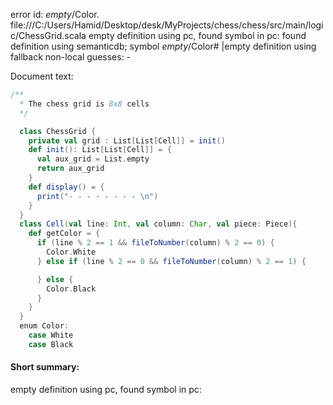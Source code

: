 error id: _empty_/Color.
file:///C:/Users/Hamid/Desktop/desk/MyProjects/chess/chess/src/main/logic/ChessGrid.scala
empty definition using pc, found symbol in pc: 
found definition using semanticdb; symbol _empty_/Color#
|empty definition using fallback
non-local guesses:
	 -

Document text:

```scala
/**
  * The chess grid is 8x8 cells 
  */

  class ChessGrid {
    private val grid : List[List[Cell]] = init()
    def init(): List[List[Cell]] = {
      val aux_grid = List.empty
      return aux_grid
    }
    def display() = {
      print("- - - - - - - - \n")
    }
  }
  class Cell(val line: Int, val column: Char, val piece: Piece){
    def getColor = {
      if (line % 2 == 1 && fileToNumber(column) % 2 == 0) {
        Color.White
      } else if (line % 2 == 0 && fileToNumber(column) % 2 == 1) {

      } else {
        Color.Black
      }
    }
  }
  enum Color:
    case White
    case Black
```

#### Short summary: 

empty definition using pc, found symbol in pc: 